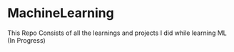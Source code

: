 # MachineLearning
This Repo Consists of all the learnings and projects I did while learning ML
(In Progress)
